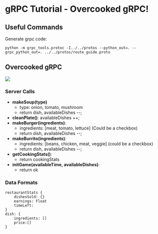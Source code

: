 # gRPC Tutorial - Overcooked gRPC!


## Useful Commands
Generate grpc code:
````
python -m grpc_tools.protoc -I../../protos --python_out=. --grpc_python_out=. ../../protos/route_guide.proto
````

## Overcooked gRPC
<img src="https://cdn02.nintendo-europe.com/media/images/06_screenshots/games_5/nintendo_switch_download_software_2/nswitchds_overcookedallyoucaneat/NSwitchDS_OvercookedAllYouCanEat_05.jpg">

### Server Calls
- **makeSoup(type)**
    - type: onion, tomato, mushroom
    - return dish, availableDishes --;
- **cleanPlate()**: availableDishes ++;
- **makeBurger(ingredients)**:
    - ingredients: [meat, tomato, lettuce] (Could be a checkbox)
    - return dish, availableDishes --;
- **makeBurrito(ingredients)**:
    - ingredients: [beans, chicken, meat, veggie] (could be a checkbox)
    - return dish, availableDishes --;
- **getCookingStats()**:
    - return cookingStats
- **initGame(availableTime, availableDishes)**:
    - return ok

### Data Formats
```
restaurantStats {
    dishesSold: {}
    earnings: Float
    timeLeft:
}
dish: {
    ingredients: []
    price:[]
}
```
